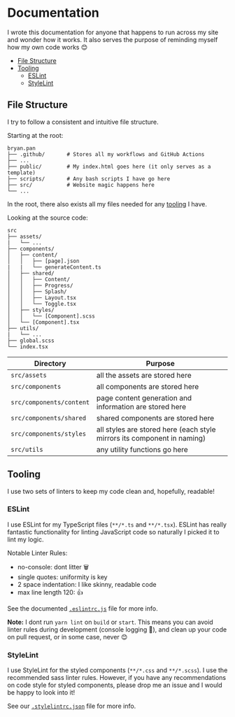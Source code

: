 # Documentation

I wrote this documentation for anyone that happens to run across my site and wonder how
it works. It also serves the purpose of reminding myself how my own code works 😊

- [File Structure](#File-Structure)
- [Tooling](#Tooling)
  - [ESLint](#ESLint)
  - [StyleLint](#StyleLint)

## File Structure

I try to follow a consistent and intuitive file structure.

Starting at the root:

```
bryan.pan
├── .github/       # Stores all my workflows and GitHub Actions
├── ...
├── public/        # My index.html goes here (it only serves as a template)
├── scripts/       # Any bash scripts I have go here        
├── src/           # Website magic happens here
└── ...
```

In the root, there also exists all my files needed for any [tooling](#tooling) I have.

Looking at the source code:

```
src
├── assets/
|   └── ...
├── components/
│   ├── content/
│   │   ├── [page].json
|   |   └── generateContent.ts
│   ├── shared/
│   │   ├── Content/
│   │   ├── Progress/
│   │   ├── Splash/
│   │   ├── Layout.tsx
│   │   └── Toggle.tsx
│   ├── styles/
│   │   └── [Component].scss
│   └── [Component].tsx
├── utils/
|   └── ...
├── global.scss
└── index.tsx
```

| Directory | Purpose |
| --- | --- |
| `src/assets` | all the assets are stored here |
| `src/components` | all components are stored here |
| `src/components/content` | page content generation and information are stored here |
| `src/components/shared` | shared components are stored here |
| `src/components/styles` | all styles are stored here (each style mirrors its component in naming) |
| `src/utils` | any utility functions go here |

## Tooling

I use two sets of linters to keep my code clean and, hopefully, readable!

### ESLint

I use ESLint for my TypeScript files (`**/*.ts` and `**/*.tsx`). ESLint has really 
fantastic functionality for linting JavaScript code so naturally I picked it to lint my
logic.

Notable Linter Rules:
- no-console: dont litter 🗑
- single quotes: uniformity is key 
- 2 space indentation: I like skinny, readable code
- max line length 120: 👍

See the documented [`.eslintrc.js`](.eslintrc.js) file for more info.

**Note:** I dont run `yarn lint` on `build` or `start`. This means you can avoid linter 
rules during development (console logging 👀), and clean up your code on pull request,
or in some case, never 😊

### StyleLint

I use StyleLint for the styled components (`**/*.css` and `**/*.scss`). I use the 
recommended sass linter rules. However, if you have any recommendations on code style for 
styled components, please drop me an issue and I would be happy to look into it!

See our [`.stylelintrc.json`](.stylelintrc.json) file for more info.
